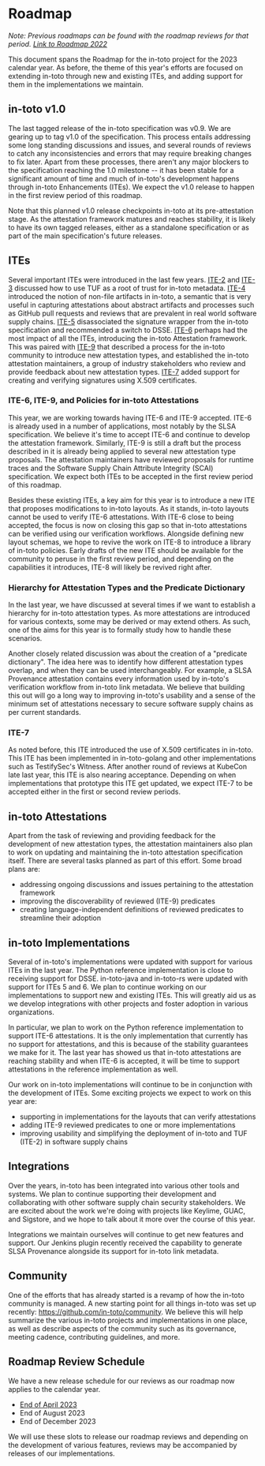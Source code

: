 Roadmap
=======

_Note: Previous roadmaps can be found with the roadmap reviews for that period.
[Link to Roadmap 2022](/roadmap-reviews/2022/ROADMAP.md)_

This document spans the Roadmap for the in-toto project for the 2023 calendar
year. As before, the theme of this year's efforts are focused on extending
in-toto through new and existing ITEs, and adding support for them in the
implementations we maintain.

## in-toto v1.0

The last tagged release of the in-toto specification was v0.9. We are gearing
up to tag v1.0 of the specification. This process entails addressing some long
standing discussions and issues, and several rounds of reviews to catch any
inconsistencies and errors that may require breaking changes to fix later.
Apart from these processes, there aren't any major blockers to the
specification reaching the 1.0 milestone -- it has been stable for a significant
amount of time and much of in-toto's development happens through in-toto
Enhancements (ITEs). We expect the v1.0 release to happen in the first review
period of this roadmap.

Note that this planned v1.0 release checkpoints in-toto at its pre-attestation
stage. As the attestation framework matures and reaches stability, it is likely
to have its own tagged releases, either as a standalone specification or as part
of the main specification's future releases.

## ITEs

Several important ITEs were introduced in the last few years.
[ITE-2](https://github.com/in-toto/ITE/blob/master/ITE/2) and
[ITE-3](https://github.com/in-toto/ITE/blob/master/ITE/3)
discussed how to use TUF as a root of trust for in-toto metadata.
[ITE-4](https://github.com/in-toto/ITE/blob/master/ITE/4)
introduced the notion of non-file artifacts in in-toto, a semantic that is very
useful in capturing attestations about abstract artifacts and processes such as
GitHub pull requests and reviews that are prevalent in real world software
supply chains. [ITE-5](https://github.com/in-toto/ITE/blob/master/ITE/5)
disassociated the signature wrapper from the in-toto specification and
recommended a switch to DSSE.
[ITE-6](https://github.com/in-toto/ITE/blob/master/ITE/6) perhaps had the most
impact of all the ITEs, introducing the in-toto Attestation framework. This was
paired with [ITE-9](https://github.com/in-toto/ITE/blob/master/ITE/9) that
described a process for the in-toto community to introduce new attestation
types, and established the in-toto attestation maintainers, a group of industry
stakeholders who review and provide feedback about new attestation types.
[ITE-7](https://github.com/in-toto/ITE/blob/master/ITE/7) added support for
creating and verifying signatures using X.509 certificates.

### ITE-6, ITE-9, and Policies for in-toto Attestations

This year, we are working towards having ITE-6 and ITE-9 accepted. ITE-6 is
already used in a number of applications, most notably by the SLSA
specification. We believe it's time to accept ITE-6 and continue to develop the
attestation framework. Similarly, ITE-9 is still a draft but the process
described in it is already being applied to several new attestation type
proposals. The attestation maintainers have reviewed proposals for runtime
traces and the Software Supply Chain Attribute Integrity (SCAI) specification.
We expect both ITEs to be accepted in the first review period of this roadmap.

Besides these existing ITEs, a key aim for this year is to introduce a new ITE
that proposes modifications to in-toto layouts. As it stands, in-toto layouts
cannot be used to verify ITE-6 attestations. With ITE-6 close to being accepted,
the focus is now on closing this gap so that in-toto attestations can be
verified using our verification workflows. Alongside defining new layout
schemas, we hope to revive the work on ITE-8 to introduce a library of in-toto
policies. Early drafts of the new ITE should be available for the community to
peruse in the first review period, and depending on the capabilities it
introduces, ITE-8 will likely be revived right after.

### Hierarchy for Attestation Types and the Predicate Dictionary

In the last year, we have discussed at several times if we want to establish a
hierarchy for in-toto attestation types. As more attestations are introduced for
various contexts, some may be derived or may extend others. As such, one of the
aims for this year is to formally study how to handle these scenarios.

Another closely related discussion was about the creation of a "predicate
dictionary". The idea here was to identify how different attestation types
overlap, and when they can be used interchangeably. For example, a SLSA
Provenance attestation contains every information used by in-toto's verification
workflow from in-toto link metadata. We believe that building this out will go a
long way to improving in-toto's usability and a sense of the minimum set of
attestations necessary to secure software supply chains as per current
standards.

### ITE-7

As noted before, this ITE introduced the use of X.509 certificates in in-toto.
This ITE has been implemented in in-toto-golang and other implementations such
as TestifySec's Witness. After another round of reviews at KubeCon late last
year, this ITE is also nearing acceptance. Depending on when implementations
that prototype this ITE get updated, we expect ITE-7 to be accepted either in
the first or second review periods.

## in-toto Attestations

Apart from the task of reviewing and providing feedback for the development of
new attestation types, the attestation maintainers also plan to work on updating
and maintaining the in-toto attestation specification itself. There are several
tasks planned as part of this effort. Some broad plans are:
* addressing ongoing discussions and issues pertaining to the attestation
  framework
* improving the discoverability of reviewed (ITE-9) predicates
* creating language-independent definitions of reviewed predicates to streamline
  their adoption

## in-toto Implementations

Several of in-toto's implementations were updated with support for various ITEs
in the last year. The Python reference implementation is close to receiving
support for DSSE. in-toto-java and in-toto-rs were updated with support for ITEs
5 and 6. We plan to continue working on our implementations to support new and
existing ITEs. This will greatly aid us as we develop integrations with other
projects and foster adoption in various organizations.

In particular, we plan to work on the Python reference implementation to support
ITE-6 attestations. It is the only implementation that currently has no support
for attestations, and this is because of the stability guarantees we make for
it. The last year has showed us that in-toto attestations are reaching stability
and when ITE-6 is accepted, it will be time to support attestations in the
reference implementation as well.

Our work on in-toto implementations will continue to be in conjunction with the
development of ITEs. Some exciting projects we expect to work on this year are:
* supporting in implementations for the layouts that can verify attestations
* adding ITE-9 reviewed predicates to one or more implementations
* improving usability and simplifying the deployment of in-toto and TUF (ITE-2)
  in software supply chains

## Integrations

Over the years, in-toto has been integrated into various other tools and
systems. We plan to continue supporting their development and collaborating with
other software supply chain security stakeholders. We are excited about the work
we're doing with projects like Keylime, GUAC, and Sigstore, and we hope to talk
about it more over the course of this year.

Integrations we maintain ourselves will continue to get new features and
support. Our Jenkins plugin recently received the capability to generate SLSA
Provenance alongside its support for in-toto link metadata.

## Community

One of the efforts that has already started is a revamp of how the in-toto
community is managed. A new starting point for all things in-toto was set up
recently: https://github.com/in-toto/community. We believe this will help
summarize the various in-toto projects and implementations in one place, as well
as describe aspects of the community such as its governance, meeting cadence,
contributing guidelines, and more.

## Roadmap Review Schedule

We have a new release schedule for our reviews as our roadmap now applies to the
calendar year.

- [End of April 2023](/roadmap-reviews/2023/review_1_april_23.md)
- End of August 2023
- End of December 2023

We will use these slots to release our roadmap reviews and depending on the
development of various features, reviews may be accompanied by releases of our
implementations.